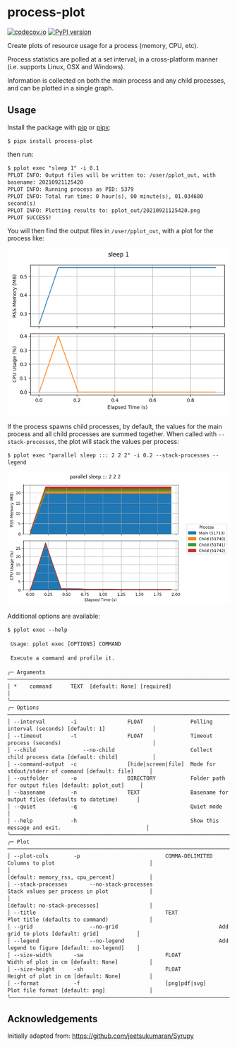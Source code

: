 # process-plot

[![codecov.io][cov-badge]][cov-link]
[![PyPI version][pypi-badge]][pypi-link]

Create plots of resource usage for a process (memory, CPU, etc).

Process statistics are polled at a set interval, in a cross-platform manner (i.e. supports Linux, OSX and Windows).

Information is collected on both the main process and any child processes, and can be plotted in a single graph.

## Usage

Install the package with [pip](https://pip.pypa.io) or [pipx](https://github.com/pypa/pipx):

```console
$ pipx install process-plot
```

then run:

```console
$ pplot exec "sleep 1" -i 0.1
PPLOT INFO: Output files will be written to: /user/pplot_out, with basename: 20210921125420
PPLOT INFO: Running process as PID: 5379
PPLOT INFO: Total run time: 0 hour(s), 00 minute(s), 01.034680 second(s)
PPLOT INFO: Plotting results to: pplot_out/20210921125420.png
PPLOT SUCCESS!
```

You will then find the output files in `/user/pplot_out`, with a plot for the process like:

![example plot](example.png)

If the process spawns child processes, by default, the values for the main process and all child processes are summed together.
When called with `--stack-processes`, the plot will stack the values per process:

```console
$ pplot exec "parallel sleep ::: 2 2 2" -i 0.2 --stack-processes --legend
```

![example parallel plot](example_parallel.png)

Additional options are available:

```console
$ pplot exec --help

 Usage: pplot exec [OPTIONS] COMMAND

 Execute a command and profile it.

╭─ Arguments ───────────────────────────────────────────────────────────────────────────────────────────────────╮
│ *    command      TEXT  [default: None] [required]                                                            │
╰───────────────────────────────────────────────────────────────────────────────────────────────────────────────╯
╭─ Options ─────────────────────────────────────────────────────────────────────────────────────────────────────╮
│ --interval        -i                FLOAT               Polling interval (seconds) [default: 1]               │
│ --timeout         -t                FLOAT               Timeout process (seconds)                             │
│ --child               --no-child                        Collect child process data [default: child]           │
│ --command-output  -c                [hide|screen|file]  Mode for stdout/stderr of command [default: file]     │
│ --outfolder       -o                DIRECTORY           Folder path for output files [default: pplot_out]     │
│ --basename        -n                TEXT                Basename for output files (defaults to datetime)      │
│ --quiet           -q                                    Quiet mode                                            │
│ --help            -h                                    Show this message and exit.                           │
╰───────────────────────────────────────────────────────────────────────────────────────────────────────────────╯
╭─ Plot ────────────────────────────────────────────────────────────────────────────────────────────────────────╮
│ --plot-cols        -p                           COMMA-DELIMITED  Columns to plot                              │
│                                                                  [default: memory_rss, cpu_percent]           │
│ --stack-processes       --no-stack-processes                     Stack values per process in plot             │
│                                                                  [default: no-stack-processes]                │
│ --title                                         TEXT             Plot title (defaults to command)             │
│ --grid                  --no-grid                                Add grid to plots [default: grid]            │
│ --legend                --no-legend                              Add legend to figure [default: no-legend]    │
│ --size-width       -sw                          FLOAT            Width of plot in cm [default: None]          │
│ --size-height      -sh                          FLOAT            Height of plot in cm [default: None]         │
│ --format           -f                           [png|pdf|svg]    Plot file format [default: png]              │
╰───────────────────────────────────────────────────────────────────────────────────────────────────────────────╯

```

## Acknowledgements

Initially adapted from: <https://github.com/jeetsukumaran/Syrupy>

[ci-badge]: https://github.com/chrisjsewell/process-plot/workflows/CI/badge.svg?branch=main
[ci-link]: https://github.com/chrisjsewell/process-plot/actions?query=workflow%3ACI+branch%3Amain+event%3Apush
[cov-badge]: https://codecov.io/gh/chrisjsewell/process-plot/branch/main/graph/badge.svg
[cov-link]: https://codecov.io/gh/chrisjsewell/process-plot
[pypi-badge]: https://img.shields.io/pypi/v/process-plot.svg
[pypi-link]: https://pypi.org/project/process-plot
